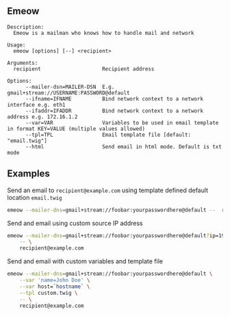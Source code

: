 ## Emeow

```
Description:
  Emeow is a mailman who knows how to handle mail and network

Usage:
  emeow [options] [--] <recipient>

Arguments:
  recipient                    Recipient address

Options:
      --mailer-dsn=MAILER-DSN  E.g. gmail+stream://USERNAME:PASSWORD@default
      --ifname=IFNAME          Bind network context to a network interface e.g. eth1
      --ifaddr=IFADDR          Bind network context to a network address e.g. 172.16.1.2
      --var=VAR                Variables to be used in email template in format KEY=VALUE (multiple values allowed)
      --tpl=TPL                Email template file [default: "email.twig"]
      --html                   Send email in html mode. Default is txt mode
```


## Examples

Send an email to `recipient@example.com` using template defined default location `email.twig`

```bash
emeow --mailer-dns=gmail+stream://foobar:yourpasswordhere@default --  recipient@example.com
```

Send and email using custom source IP address

```bash
emeow --mailer-dns=gmail+stream://foobar:yourpasswordhere@default?ip=192.168.0.123 \
    -- \
    recipient@example.com
```

Send and email with custom variables and template file
```bash
emeow --mailer-dns=gmail+stream://foobar:yourpasswordhere@default \
    --var 'name=John Doe' \
    --var host=`hostname` \
    --tpl custom.twig \
    -- \
    recipient@example.com
```